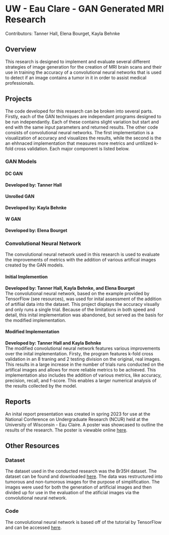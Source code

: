 # UW - Eau Clare - GAN Generated MRI Research
Contributors: Tanner Hall, Elena Bourget, Kayla Behnke

## Overview
This research is designed to implement and evaluate several different strategies of image generation for the creation of MRI brain scans and their use in training the accuracy of a convolutional neural networks that is used to detect if an image contains a tumor in it in order to assist medical professionals.

## Projects
The code developed for this research can be broken into several parts. Firstly, each of the GAN techniques are independant programs designed to be run independantly. Each of these contains slight variation but start and end with the same input parameters and returned results. The other code consists of convolutional neural networks. The first implementation is a visualization of accuracy and visualizes the results, while the second is the an ehhnaced implementation that measures more metrics and untilized k-fold cross validation. Each major component is listed below.

### GAN Models

#### DC GAN
**Developed by: Tanner Hall**


#### Unrolled GAN
**Developed by: Kayla Behnke**


#### W GAN
**Developed by: Elena Bourget**


### Convolutional Neural Network
The convolutional neural network used in this research is used to evaluate the improvements of metrics with the addition of various artifical images created by the GAN models.

#### Initial Implemention
**Developed by: Tanner Hall, Kayla Behnke, and Elena Bourget**  
The convolutional neural network, based on the example provided by TensorFlow (see resources), was used for inital assessment of the addition of artifiial data into the dataset. This project displays the accuracy visually and only runs a single trial. Because of the limitations in both speed and detail, this inital implementation was abandoned, but served as the basis for the modified implementation.

#### Modified Implementation
**Developed by: Tanner Hall and Kayla Behnke**  
The modified convolutional neural network features various improvements over the inital implementation. Firsty, the program features k-fold cross validation in an 8 traning and 2 testing division on the original, real images. This results in a large increase in the number of trials runs conducted on the artifical images and allows for more reliable metrics to be achieved. This implementation also includes the addition of various metrics, like accuracy, precision, recall, and f-score. This enables a larger numerical analysis of the results collected by the model.

## Reports
An inital report presentation was created in spring 2023 for use at the National Conference on Undergraduate Research (NCUR) held at the University of Wisconsin - Eau Claire. A poster was showcased to outline the results of the research. The poster is viewable online [here](https://drive.google.com/file/d/14MtOL7b3iHPpHp_Xpvq9fhfwX_jckTjj/view?usp=sharing).

## Other Resources
### Dataset
The dataset used in the conducted research was the Br35H dataset. The dataset can be found and downloaded [here](https://www.kaggle.com/datasets/ahmedhamada0/brain-tumor-detection). The data was restructured into tumorous and non-tumorous images for the purpose of simplification. The images were used for both the generation of artificial images and then divided up for use in the evaluation of the atificial images via the convolutional neural network.

### Code
The convolutional neural network is based off of the tutorial by TensorFlow and can be accessed [here](https://www.tensorflow.org/tutorials/images/cnn).
